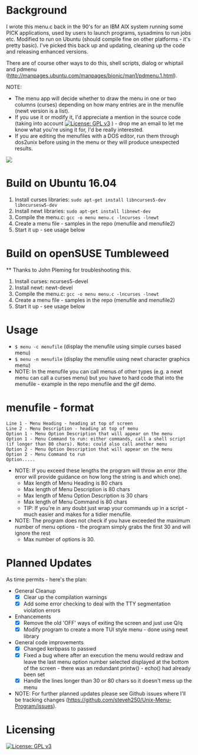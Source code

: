 <head>
 <meta name="google-site-verification" content="EOPX9a1C52LiWEy2FH2HPkPlsR9e2_mWI7XxQ9FV4zI" />
</head>

Background
==========
I wrote this menu.c back in the 90's for an IBM AIX system running some PICK applications, used by users to launch programs, sysadmins to run jobs etc.
Modified to run on Ubuntu (should compile fine on other platforms - it's pretty basic).  I've picked this back up and updating, cleaning up the code and releasing enhanced versions.

There are of course other ways to do this, shell scripts, dialog or whiptail and pdmenu (http://manpages.ubuntu.com/manpages/bionic/man1/pdmenu.1.html).

NOTE:
 - The menu app will decide whether to draw the menu in one or two columns (curses) depending on how many entries are in the menufile (newt version is a list).
 - If you use it or modify it, I'd appreciate a mention in the source code (taking into account [![License: GPL v3](https://img.shields.io/badge/License-GPLv3-blue.svg)](https://www.gnu.org/licenses/gpl-3.0) ) - drop me an email to let me know what you're using it for, I'd be really interested.
 - If you are editing the menufiles with a DOS editor, run them through dos2unix before using in the menu or they will produce unexpected results.

![](menu-gif-newt.gif)

Build on Ubuntu 16.04
=====================
1. Install curses libraries: `sudo apt-get install libncurses5-dev libncursesw5-dev`
2. Install newt libraries: `sudo apt-get install libnewt-dev`
3. Compile the menu.c: `gcc -o menu menu.c -lncurses -lnewt`
4. Create a menu file - samples in the repo (menufile and menufile2)
5. Start it up - see usage below

Build on openSUSE Tumbleweed
============================
** Thanks to John Pleming for troubleshooting this.
1. Install curses: ncurses5-devel
2. Install newt: newt-devel
3. Compile the menu.c: `gcc -o menu menu.c -lncurses -lnewt`
4. Create a menu file - samples in the repo (menufile and menufile2)
5. Start it up - see usage below

Usage
=====
 - `$ menu -c menufile` (display the menufile using simple curses based menu)
 - `$ menu -n menufile` (display the menufile using newt character graphics menu)
 - NOTE: In the menufile you can call menus of other types (e.g. a newt menu can call a curses menu) but you have to hard code that into the menufile - example in the repo menufile and the gif demo.

menufile - format
=================
```
Line 1 - Menu Heading - heading at top of screen
Line 2 - Menu Description - heading at top of menu
Option 1 - Menu Option Description that will appear on the menu
Option 1 - Menu Command to run: either commands, call a shell script (if longer than 80 chars). Note: could also call another menu
Option 2 - Menu Option Description that will appear on the menu
Option 2 - Menu Command to run
Option.....
```
 - NOTE: If you exceed these lengths the program will throw an error (the error will provide guidance on how long the string is and which one).
   - Max length of Menu Heading is 80 chars
   - Max length of Menu Description is 80 chars
   - Max length of Menu Option Description is 30 chars
   - Max length of Menu Command is 80 chars
   - TIP: If you're in any doubt just wrap your commands up in a script - much easier and makes for a tidier menufile.
 - NOTE: The program does not check if you have exceeded the maximum number of menu options - the program simply grabs the first 30 and will ignore the rest
   - Max number of options is 30.


Planned Updates
===============
As time permits - here's the plan:
 - General Cleanup
   - [x] Clear up the compilation warnings
   - [x] Add some error checking to deal with the TTY segmentation violation errors
 - Enhancements
   - [x] Remove the old 'OFF' ways of exiting the screen and just use Q/q
   - [x] Modify program to create a more TUI style menu - done using newt library
 - General code improvements
   - [x] Changed kerbpass to passwd
   - [x] Fixed a bug where after an execution the menu would redraw and leave the last menu option number selected displayed at the bottom of the screen - there was an redundant printw() - echo() had already been set
   - [x] Handle the lines longer than 30 or 80 chars so it doesn't mess up the menu

 - NOTE: For further planned updates please see Github issues where I'll be tracking changes (https://github.com/steveh250/Unix-Menu-Program/issues).

Licensing
=========
[![License: GPL v3](https://img.shields.io/badge/License-GPLv3-blue.svg)](https://www.gnu.org/licenses/gpl-3.0)

